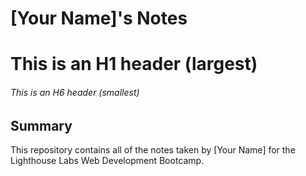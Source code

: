 # [Your Name]'s Notes

# This is an H1 header (largest)
###### This is an H6 header (smallest)

## Summary 

This repository contains all of the notes taken by [Your Name] for the Lighthouse Labs Web Development Bootcamp.